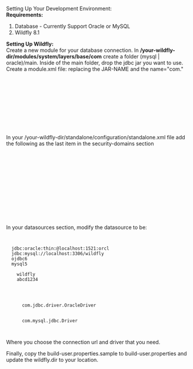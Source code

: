Setting Up Your Development Environment:<br>
<strong>Requirements:</strong>
<ol>
<li>Database - Currently Support Oracle or MySQL</li>
<li>Wildfly 8.1</li>
</ol>

<strong>Setting Up Wildfly:</strong><br>
Create a new module for your database connection. In <strong>/your-wildfly-dir/modules/system/layers/base/com</strong> 
create a folder (mysql | oracle)/main. Inside of the main folder, drop the jdbc jar you want to use. Create a module.xml 
file: replacing the JAR-NAME and the name="com."

<pre><code><?xml version="1.0" encoding="UTF-8"?>
<module xmlns="urn:jboss:module:1.1" name="com.(mysql | oracle)">
  <resources>
    <resource-root path="JAR-NAME.jar"/>
  </resources>
  <dependencies>
    <module name="javax.api"/>
    <module name="javax.transaction.api"/>
  </dependencies>
</module>
</code></pre>

In your /your-wildfly-dir/standalone/configuration/standalone.xml file add the following as the last item in the security-domains section

<pre><code>
<security-domain name="MathtabolismRealm" cache-type="default">
  <authentication>
    <login-module code="Database" flag="required">
      <module-option name="dsJndiName" value="java:jboss/datasources/MathtabolismDS"/>
      <module-option name="principalsQuery" value="select password from account where username=?"/>
      <module-option name="rolesQuery" value="select role, 'Roles' from account where username=?"/>
      <module-option name="hashAlgorithm" value="SHA-256"/>
	    <module-option name="hashEncoding" value="base64"/>
	    <module-option name="hashCharset" value="UTF-8"/>
    </login-module>
  </authentication>
</security-domain>
</code></pre>

In your datasources section, modify the datasource to be:

<pre><code>
<datasource jndi-name="java:jboss/datasources/MathtabolismDS" pool-name="MathtabolismDS" enabled="true" use-java-context="true">
  <connection-url>jdbc:oracle:thin:@localhost:1521:orcl</connection-url>
  <connection-url>jdbc:mysql://localhost:3306/wildfly</connection-url>
  <driver>ojdbc6</driver>
  <driver>mysql5</driver>
  <security>
    <user-name>wildfly</user-name>
    <password>abcd1234</password>
  </security>
</datasource>
<drivers>
	<driver name="ojdbc6" module="com.oracle">
	  <xa-datasource-class>com.jdbc.driver.OracleDriver</xa-datasource-class>
	</driver>
	<driver name="mysql5" module="com.mysql">
	  <driver-class>com.mysql.jdbc.Driver</driver-class>
	</driver>
</drives>
</pre></code>

Where you choose the connection url and driver that you need.

Finally, copy the build-user.properties.sample to build-user.properties and update the wildfly.dir to your location.
